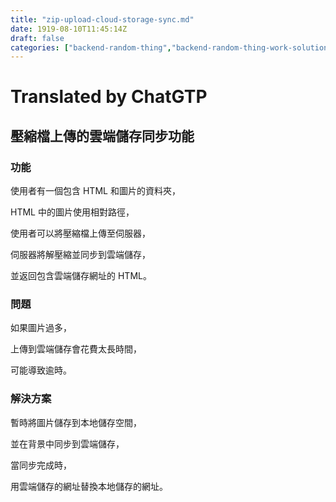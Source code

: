 ```yaml
---
title: "zip-upload-cloud-storage-sync.md"
date: 1919-08-10T11:45:14Z
draft: false
categories: ["backend-random-thing","backend-random-thing-work-solution"]
---
```




# Translated by ChatGTP

## 壓縮檔上傳的雲端儲存同步功能

### 功能

使用者有一個包含 HTML 和圖片的資料夾，

HTML 中的圖片使用相對路徑，

使用者可以將壓縮檔上傳至伺服器，

伺服器將解壓縮並同步到雲端儲存，

並返回包含雲端儲存網址的 HTML。

### 問題

如果圖片過多，

上傳到雲端儲存會花費太長時間，

可能導致逾時。

### 解決方案

暫時將圖片儲存到本地儲存空間，

並在背景中同步到雲端儲存，

當同步完成時，

用雲端儲存的網址替換本地儲存的網址。